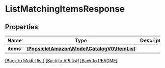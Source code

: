 # ListMatchingItemsResponse

## Properties
Name | Type | Description | Notes
------------ | ------------- | ------------- | -------------
**items** | [**\Popsicle\Amazon\Model\CatalogV0\ItemList**](ItemList.md) |  | [optional] 

[[Back to Model list]](../../README.md#documentation-for-models) [[Back to API list]](../../README.md#documentation-for-api-endpoints) [[Back to README]](../../README.md)

